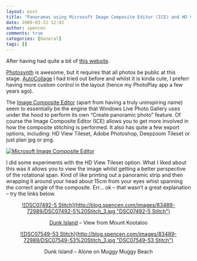 ```yaml
---
layout: post
title: "Panoramas using Microsoft Image Composite Editor (ICE) and HD View"
date: 2009-03-22 12:43
author: spencen
comments: true
categories: [General]
tags: []
---
```



After having had quite a bit of [this website](http://blogs.msdn.com/pix/pages/extras.aspx).
  

[Photosynth](http://photosynth.net/) is awesome, but it requires that all photos be public at this stage. [AutoCollage](http://research.microsoft.com/en-us/um/cambridge/projects/autocollage/) I had tried out before and whilst it is kinda cute, I preferr having more custom control in the layout (hence my PhotoPlay app a few years ago).
  

The [Image Composite Editor](http://research.microsoft.com/en-us/um/redmond/groups/ivm/ICE/) (apart from having a truly uninspiring name) seem to essentially be the engine that Windows Live Photo Gallery uses under the hood to perform its own “Create panoramic photo” feature. Of course the Image Composite Editor (ICE) allows you to get more involved in how the composite stitching is performed. It also has quite a few export options, including: HD View Tileset, Adobe Photoshop, Deepzoom Tileset or just plan jpg or png.
  

<a href="http://blog.spencen.com/images/83489-72989/Microsoft%20Image%20Composite%20Editor_2.png" target="_blank">![Microsoft Image Composite Editor](http://blog.spencen.com/images/83489-72989/Microsoft%20Image%20Composite%20Editor_thumb.png "Microsoft Image Composite Editor")</a> 
  

I did some experiments with the HD View Tileset option. What I liked about this was it allows you to view the image whilst getting a better perspective of the rotational span. Kind of like printing out a panoramic strip and then wrapping it around your head about 15cm from your eyes whist spanning the correct angle of the composite. Err… ok – that wasn’t a great explanation – try the links below.
  <p align="center"><a href="http://www.spencen.com/Panoramics/Dunk_Island_Peak/DSC07492_stitch.html" target="_blank">![DSC07492-5 Stitch](http://blog.spencen.com/images/83489-72989/DSC07492-5%20Stitch_3.jpg "DSC07492-5 Stitch")</a> 
  <p align="center"><a href="http://www.dunk-island.com/" target="_blank">Dunk Island</a> – View from Mount Kootaloo
  <p align="center"><a href="http://www.spencen.com/Panoramics/Muggy_Muggy_Beach/DSC07549_stitch.html" target="_blank">![DSC07549-53 Stitch](http://blog.spencen.com/images/83489-72989/DSC07549-53%20Stitch_3.jpg "DSC07549-53 Stitch")</a> 
  <p align="center">Dunk Island – Alone on Muggy Muggy Beach


